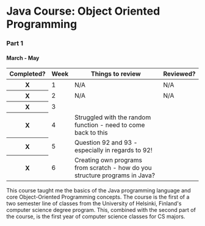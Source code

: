 <head>
  <link rel="stylesheet" href="https://stackpath.bootstrapcdn.com/bootstrap/4.3.1/css/bootstrap.min.css" integrity="sha384-ggOyR0iXCbMQv3Xipma34MD+dH/1fQ784/j6cY/iJTQUOhcWr7x9JvoRxT2MZw1T" crossorigin="anonymous">
  </head>
  
  <body>
  <h1> Java Course: Object Oriented Programming</h1>
  <h3> Part 1 </h3>
  <h4> March - May </h4>
  
  <div class="container">
  <div class="row">
    <div class="col-6">
      <table class="table table-dark">
  <thead>
    <tr>
      <th scope="col">Completed?</th>
      <th scope="col">Week</th>
      <th scope="col">Things to review</th>
      <th scope="col">Reviewed?</th>
    </tr>
  </thead>
  <tbody>
    <tr>
      <th scope="row">X</th>
      <td>1</td>
      <td>N/A</td>
      <td>N/A</td>
    </tr>
    <tr>
      <th scope="row">X</th>
      <td>2</td>
      <td>N/A</td>
      <td>N/A</td>
    </tr>
    <tr>
      <th scope="row">X</th>
      <td>3</td>
      <td></td>
      <td></td>
    </tr>
     <tr>
      <th scope="row">X</th>
      <td>4</td>
      <td>Struggled with the random function - need to come back to this</td>
<td></td>
    </tr>
    <tr>
      <th scope="row">X</th>
      <td>5</td>
      <td>Question 92 and 93 - especially in regards to 92!</td>
      <td> </td>
    </tr>
    <tr>
      <th scope="row">X</th>
      <td>6</td>
      <td>Creating own programs from scratch - how do you structure programs in Java? </td>
      <td></td>
    </tr>
  </tbody>
</table>
      <p> This course taught me the basics of the Java programming language and core Object-Oriented Programming concepts. The course is the first of a two semester line of classes from the University of Helsinki, Finland's computer science degree program. This, combined with the second part of the course, is the first year of computer science classes for CS majors.</p>
    </div> 
  </div>
  </div> 
  </body>
  
